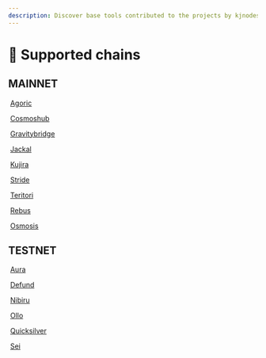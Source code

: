 ```yaml
---
description: Discover base tools contributed to the projects by kjnodes team.
---
```


# 🖤 Supported chains

## MAINNET

<img src="https://raw.githubusercontent.com/kj89/testnet_manuals/main/pingpub/logos/agoric.png" alt="" data-size="line"> [Agoric](mainnet/agoric/)

<img src="https://raw.githubusercontent.com/kj89/testnet_manuals/main/pingpub/logos/cosmoshub.png" alt="" data-size="line"> [Cosmoshub](mainnet/cosmoshub/)

<img src="https://raw.githubusercontent.com/kj89/testnet_manuals/main/pingpub/logos/gravitybridge.png" alt="" data-size="line"> [Gravitybridge](mainnet/gravitybridge/)

<img src="https://raw.githubusercontent.com/kj89/testnet_manuals/main/pingpub/logos/jackal.png" alt="" data-size="line"> [Jackal](mainnet/jackal/)

<img src="https://raw.githubusercontent.com/kj89/testnet_manuals/main/pingpub/logos/kujira.png" alt="" data-size="line"> [Kujira](mainnet/kujira/)

<img src="https://raw.githubusercontent.com/kj89/testnet_manuals/main/pingpub/logos/stride.png" alt="" data-size="line"> [Stride](mainnet/stride/)

<img src="https://raw.githubusercontent.com/kj89/testnet_manuals/main/pingpub/logos/teritori.png" alt="" data-size="line"> [Teritori](mainnet/teritori/)

<img src="https://raw.githubusercontent.com/kj89/testnet_manuals/main/pingpub/logos/rebus.png" alt="" data-size="line"> [Rebus](mainnet/rebus/)

<img src="https://raw.githubusercontent.com/kj89/testnet_manuals/main/pingpub/logos/osmosis.png" alt="" data-size="line"> [Osmosis](mainnet/osmosis/)


## TESTNET

<img src="https://raw.githubusercontent.com/kj89/testnet_manuals/main/pingpub/logos/aura.png" alt="" data-size="line"> [Aura](testnet/aura/)

<img src="https://raw.githubusercontent.com/kj89/testnet_manuals/main/pingpub/logos/defund.png" alt="" data-size="line"> [Defund](testnet/defund/)

<img src="https://raw.githubusercontent.com/kj89/testnet_manuals/main/pingpub/logos/nibiru.png" alt="" data-size="line"> [Nibiru](testnet/nibiru/)

<img src="https://raw.githubusercontent.com/kj89/testnet_manuals/main/pingpub/logos/ollo.png" alt="" data-size="line"> [Ollo](testnet/ollo/)

<img src="https://raw.githubusercontent.com/kj89/testnet_manuals/main/pingpub/logos/quicksilver.png" alt="" data-size="line"> [Quicksilver](testnet/quicksilver/)

<img src="https://raw.githubusercontent.com/kj89/testnet_manuals/main/pingpub/logos/sei.png" alt="" data-size="line"> [Sei](testnet/sei/)

